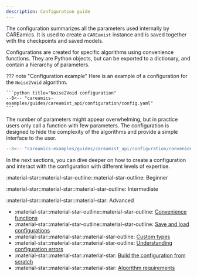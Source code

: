 ```yaml
---
description: Configuration guide
---
```



The configuration summarizes all the parameters used internally by CAREamics. It is 
used to create a `CAREamist` instance and is saved together with the checkpoints and 
saved models.

Configurations are created for specific algorithms using convenience functions. They are Python objects, but can be exported to a dictionary, and contain a hierarchy of parameters.

??? note "Configuration example"
    Here is an example of a configuration for the `Noise2Void` algorithm.

    ```python title="Noise2Void configuration"
    --8<-- "careamics-examples/guides/careamist_api/configuration/config.yaml"
    ```

The number of parameters might appear overwhelming, but in practice users only call a function with few parameters. The configuration is designed to hide the complexity of the algorithms and provide a simple interface to the user.


```python
--8<-- "careamics-examples/guides/careamist_api/configuration/convenience_functions.py:simple"
```

In the next sections, you can dive deeper on how to create a configuration and interact with the configuration with different levels of expertise.

:material-star::material-star-outline::material-star-outline: Beginner

:material-star::material-star::material-star-outline: Intermediate

:material-star::material-star::material-star: Advanced

- :material-star::material-star-outline::material-star-outline: [Convenience functions](convenience_functions.md)
- :material-star::material-star-outline::material-star-outline: [Save and load configurations](save_load.md)
- :material-star::material-star::material-star-outline: [Custom types](custom_types.md)
- :material-star::material-star::material-star-outline: [Understanding configuration errors](configuration_errors.md)
- :material-star::material-star::material-star: [Build the configuration from scratch](build_configuration.md)
- :material-star::material-star::material-star: [Algorithm requirements](algorithm_requirements.md)

